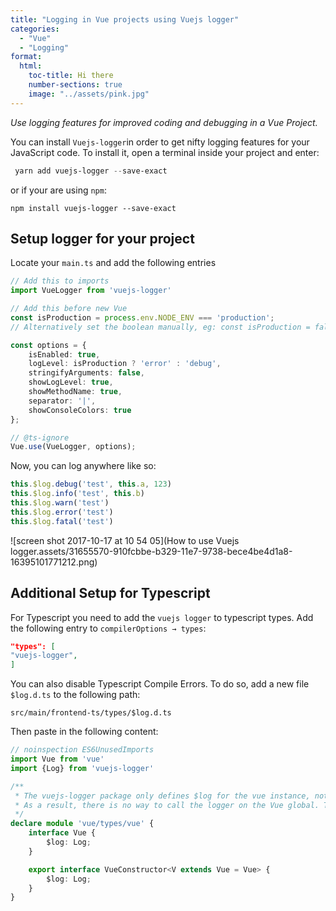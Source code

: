 ```yaml
---
title: "Logging in Vue projects using Vuejs logger"
categories:
  - "Vue"
  - "Logging"
format:
  html:
    toc-title: Hi there
    number-sections: true
    image: "../assets/pink.jpg"     
---
```


*Use logging features for improved coding and debugging in a Vue Project.*

You can install `Vuejs-logger`in order to get nifty logging features for your JavaScript code. To install it, open a
terminal inside your project and enter:

```powershell
 yarn add vuejs-logger --save-exact
```

or if your are using `npm`:

```
npm install vuejs-logger --save-exact
```

## Setup logger for your project

Locate your `main.ts` and add the following entries

```typescript
// Add this to imports
import VueLogger from 'vuejs-logger'

// Add this before new Vue
const isProduction = process.env.NODE_ENV === 'production';
// Alternatively set the boolean manually, eg: const isProduction = false

const options = {
    isEnabled: true,
    logLevel: isProduction ? 'error' : 'debug',
    stringifyArguments: false,
    showLogLevel: true,
    showMethodName: true,
    separator: '|',
    showConsoleColors: true
};

// @ts-ignore
Vue.use(VueLogger, options);
```

Now, you can log anywhere like so:

```typescript
this.$log.debug('test', this.a, 123)
this.$log.info('test', this.b)
this.$log.warn('test')
this.$log.error('test')
this.$log.fatal('test')
```

![screen shot 2017-10-17 at 10 54 05](How to use Vuejs logger.assets/31655570-910fcbbe-b329-11e7-9738-bece4be4d1a8-16395101771212.png)

## Additional Setup for Typescript

For Typescript you need to add the `vuejs logger` to typescript types. Add the following entry
to `compilerOptions → types`:

```json
"types": [
"vuejs-logger",
]
```

You can also disable Typescript Compile Errors. To do so, add a new file `$log.d.ts` to the following path:

```
src/main/frontend-ts/types/$log.d.ts
```

Then paste in the following content:

```typescript
// noinspection ES6UnusedImports
import Vue from 'vue'
import {Log} from 'vuejs-logger'

/**
 * The vuejs-logger package only defines $log for the vue instance, not for the constructor.
 * As a result, there is no way to call the logger on the Vue global. This fixes that.
 */
declare module 'vue/types/vue' {
    interface Vue {
        $log: Log;
    }

    export interface VueConstructor<V extends Vue = Vue> {
        $log: Log;
    }
}
```
